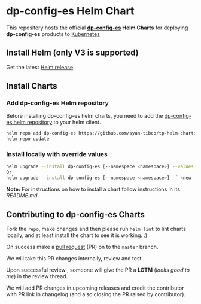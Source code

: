 # dp-config-es Helm Chart

This repository hosts the official **[dp-config-es](https://github.com/syan-tibco/tp-helm-charts/tree/main/charts/dp-config-es) Helm Charts** for deploying **dp-config-es** products to [Kubernetes](https://kubernetes.io/)

## Install Helm (only V3 is supported)

Get the latest [Helm release](https://github.com/helm/helm#install).

## Install Charts

### Add dp-config-es Helm repository

Before installing dp-config-es helm charts, you need to add the [dp-config-es helm repository](https://github.com/syan-tibco/tp-helm-charts/tree/main/charts/dp-config-es) to your helm client.

```bash
helm repo add dp-config-es https://github.com/syan-tibco/tp-helm-charts/tree/main/charts/dp-config-es
helm repo update
```
### Install locally with override values

```bash
helm upgrade --install dp-config-es [--namespace <namespace>] --values <new file name>.yaml
Or
helm upgrade --install dp-config-es [--namespace <namespace>] -f <new file name>.yaml
```

**Note:** For instructions on how to install a chart follow instructions in its _README.md_.

## Contributing to dp-config-es Charts

Fork the `repo`, make changes and then please run `helm lint` to lint charts locally, and at least install the chart to see it is working. :)

On success make a [pull request](https://help.github.com/articles/using-pull-requests) (PR) on to the `master` branch.

We will take this PR changes internally, review and test.

Upon successful review , someone will give the PR a __LGTM__ (_looks good to me_) in the review thread.

We will add PR changes in upcoming releases and credit the contributor with PR link in changelog (and also closing the PR raised by contributor).


